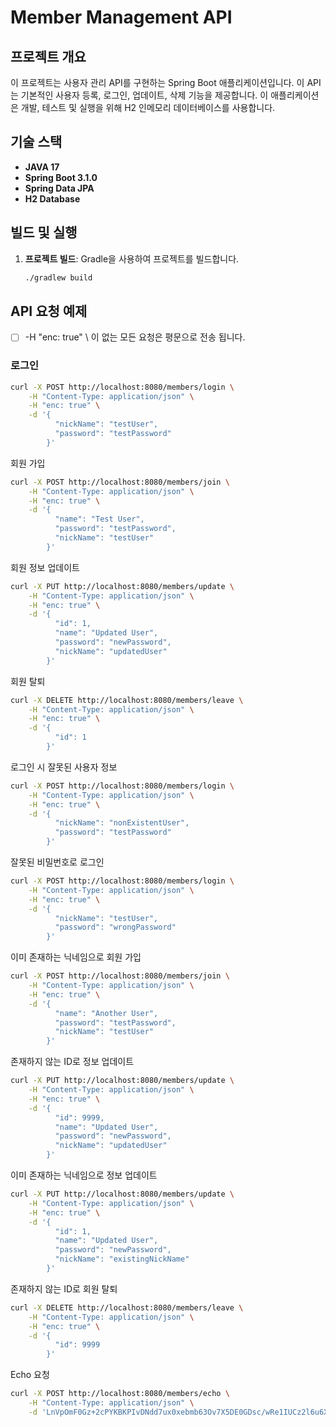 # Member Management API

## 프로젝트 개요

이 프로젝트는 사용자 관리 API를 구현하는 Spring Boot 애플리케이션입니다. 이 API는 기본적인 사용자 등록, 로그인, 업데이트, 삭제 기능을 제공합니다. 이 애플리케이션은 개발, 테스트 및 실행을 위해 H2 인메모리 데이터베이스를 사용합니다.

## 기술 스택
- **JAVA 17**
- **Spring Boot 3.1.0**
- **Spring Data JPA**
- **H2 Database**

## 빌드 및 실행

1. **프로젝트 빌드**: Gradle을 사용하여 프로젝트를 빌드합니다.
    ```bash
    ./gradlew build
    ```

## API 요청 예제

  - [ ] -H "enc: true" \ 이 없는 모든 요청은 평문으로 전송 됩니다.

### 로그인

```bash
curl -X POST http://localhost:8080/members/login \
    -H "Content-Type: application/json" \
    -H "enc: true" \
    -d '{
          "nickName": "testUser",
          "password": "testPassword"
        }'
```
회원 가입
```bash
curl -X POST http://localhost:8080/members/join \
    -H "Content-Type: application/json" \
    -H "enc: true" \
    -d '{
          "name": "Test User",
          "password": "testPassword",
          "nickName": "testUser"
        }'
```
회원 정보 업데이트
```bash
curl -X PUT http://localhost:8080/members/update \
    -H "Content-Type: application/json" \
    -H "enc: true" \
    -d '{
          "id": 1,
          "name": "Updated User",
          "password": "newPassword",
          "nickName": "updatedUser"
        }'
```
회원 탈퇴
```bash
curl -X DELETE http://localhost:8080/members/leave \
    -H "Content-Type: application/json" \
    -H "enc: true" \
    -d '{
          "id": 1
        }'
```
로그인 시 잘못된 사용자 정보
```bash
curl -X POST http://localhost:8080/members/login \
    -H "Content-Type: application/json" \
    -H "enc: true" \
    -d '{
          "nickName": "nonExistentUser",
          "password": "testPassword"
        }'
```
잘못된 비밀번호로 로그인
```bash
curl -X POST http://localhost:8080/members/login \
    -H "Content-Type: application/json" \
    -H "enc: true" \
    -d '{
          "nickName": "testUser",
          "password": "wrongPassword"
        }'
```
이미 존재하는 닉네임으로 회원 가입
```bash
curl -X POST http://localhost:8080/members/join \
    -H "Content-Type: application/json" \
    -H "enc: true" \
    -d '{
          "name": "Another User",
          "password": "testPassword",
          "nickName": "testUser"
        }'
```
존재하지 않는 ID로 정보 업데이트
```bash
curl -X PUT http://localhost:8080/members/update \
    -H "Content-Type: application/json" \
    -H "enc: true" \
    -d '{
          "id": 9999,
          "name": "Updated User",
          "password": "newPassword",
          "nickName": "updatedUser"
        }'
```
이미 존재하는 닉네임으로 정보 업데이트
```bash
curl -X PUT http://localhost:8080/members/update \
    -H "Content-Type: application/json" \
    -H "enc: true" \
    -d '{
          "id": 1,
          "name": "Updated User",
          "password": "newPassword",
          "nickName": "existingNickName"
        }'
```
존재하지 않는 ID로 회원 탈퇴
```bash
curl -X DELETE http://localhost:8080/members/leave \
    -H "Content-Type: application/json" \
    -H "enc: true" \
    -d '{
          "id": 9999
        }'
```
Echo 요청
```bash
curl -X POST http://localhost:8080/members/echo \
    -H "Content-Type: application/json" \
    -d 'LnVpOmF0Gz+2cPYKBKPIvDNdd7ux0xebmb63Ov7X5DE0GDsc/wRe1IUCz2l6u6XBfZVvBkMBWWo1zyfT1MiDFWRbZFRaRti9qXrzX8sjBBM='
```
